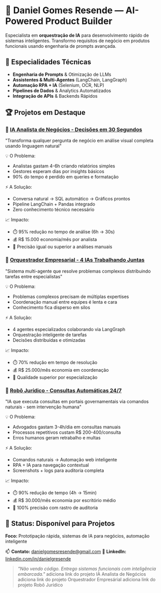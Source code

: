 # 👋 Daniel Gomes Resende — AI-Powered Product Builder

  Especialista em **orquestração de IA** para desenvolvimento rápido de sistemas inteligentes.
  Transformo requisitos de negócio em produtos funcionais usando engenharia de prompts avançada.

  ## 🤖 Especialidades Técnicas
  - **Engenharia de Prompts** & Otimização de LLMs
  - **Assistentes & Multi-Agentes** (LangChain, LangGraph)
  - **Automação RPA + IA** (Selenium, OCR, NLP)
  - **Pipelines de Dados** & Analytics Automatizados
  - **Integração de APIs** & Backends Rápidos

  ## 🏆 Projetos em Destaque

  ### 🧠 [IA Analista de Negócios - Decisões em 30 Segundos](https://github.com/danielgresende/ia-analista-negocios)
  "Transforma qualquer pergunta de negócio em análise visual completa usando linguagem 
  natural"

  💡 O Problema:
  - Analistas gastam 4-6h criando relatórios simples
  - Gestores esperam dias por insights básicos
  - 90% do tempo é perdido em queries e formatação

  ⚡ A Solução:
  - Conversa natural → SQL automático → Gráficos prontos
  - Pipeline LangChain + Pandas integrado
  - Zero conhecimento técnico necessário

  📈 Impacto:
  - ⏱️ 95% redução no tempo de análise (6h → 30s)
  - 💰 R$ 15.000 economia/mês por analista
  - 🎯 Precisão igual ou superior a análises manuais

  ### 🤖 [Orquestrador Empresarial - 4 IAs Trabalhando Juntas](https://github.com/danielgresende/orquestrador-multiagente)
  "Sistema multi-agente que resolve problemas complexos distribuindo tarefas entre 
  especialistas"

  💡 O Problema:
  - Problemas complexos precisam de múltiplas expertises
  - Coordenação manual entre equipes é lenta e cara
  - Conhecimento fica disperso em silos

  ⚡ A Solução:
  - 4 agentes especializados colaborando via LangGraph
  - Orquestração inteligente de tarefas
  - Decisões distribuídas e otimizadas

  📈 Impacto:
  - ⏱️ 70% redução em tempo de resolução
  - 💰 R$ 25.000/mês economia em coordenação
  - 🎯 Qualidade superior por especialização

  ### 🔄 [Robô Jurídico - Consultas Automáticas 24/7](https://github.com/danielgresende/rpa-inteligente)
  "IA que executa consultas em portais governamentais via comandos naturais - sem 
  intervenção humana"

  💡 O Problema:
  - Advogados gastam 3-4h/dia em consultas manuais
  - Processos repetitivos custam R$ 200-400/consulta
  - Erros humanos geram retrabalho e multas

  ⚡ A Solução:
  - Comandos naturais → Automação web inteligente
  - RPA + IA para navegação contextual
  - Screenshots + logs para auditoria completa

  📈 Impacto:
  - ⏱️ 90% redução de tempo (4h → 15min)
  - 💰 R$ 30.000/mês economia por escritório médio
  - 🎯 100% precisão com rastro de auditoria
  ## 💼 Status: Disponível para Projetos
  **Foco:** Prototipação rápida, sistemas de IA para negócios, automação inteligente

  📫 **Contato:** danielgomesresende@gmail.com
  🔗 **LinkedIn:** [linkedin.com/in/danielgresende](https://www.linkedin.com/in/danielgresende/)

  > *"Não vendo código. Entrego sistemas funcionais com inteligência embarcada."*
> adiciona link do projeto IA Analista de Negócios
> adiciona link do projeto Orquestrador Empresárial
> adiciona link do projeto Robô Jurídico

